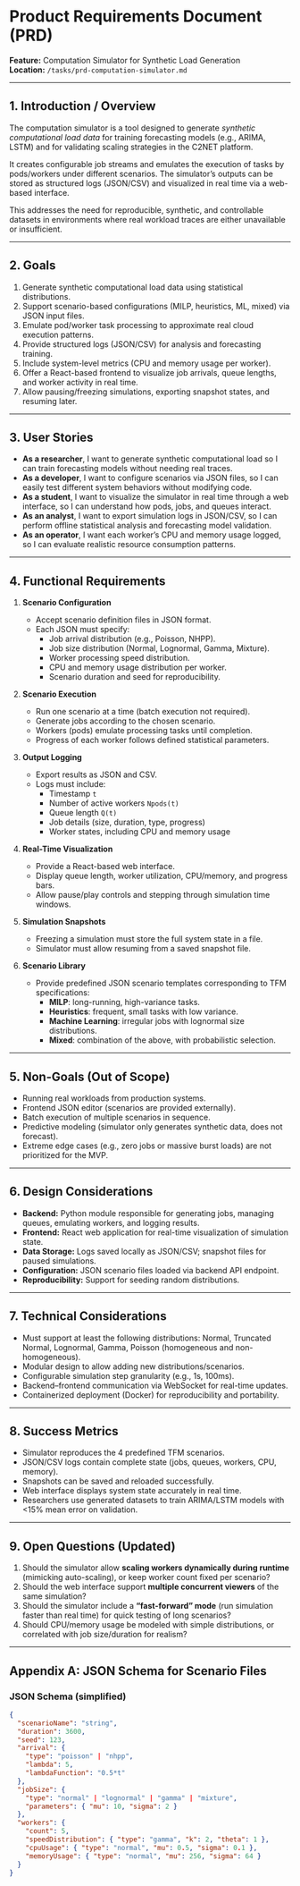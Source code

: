 # Product Requirements Document (PRD)  
**Feature:** Computation Simulator for Synthetic Load Generation  
**Location:** `/tasks/prd-computation-simulator.md`

---

## 1. Introduction / Overview
The computation simulator is a tool designed to generate *synthetic computational load data* for training forecasting models (e.g., ARIMA, LSTM) and for validating scaling strategies in the C2NET platform.  

It creates configurable job streams and emulates the execution of tasks by pods/workers under different scenarios. The simulator’s outputs can be stored as structured logs (JSON/CSV) and visualized in real time via a web-based interface.  

This addresses the need for reproducible, synthetic, and controllable datasets in environments where real workload traces are either unavailable or insufficient.

---

## 2. Goals
1. Generate synthetic computational load data using statistical distributions.  
2. Support scenario-based configurations (MILP, heuristics, ML, mixed) via JSON input files.  
3. Emulate pod/worker task processing to approximate real cloud execution patterns.  
4. Provide structured logs (JSON/CSV) for analysis and forecasting training.  
5. Include system-level metrics (CPU and memory usage per worker).  
6. Offer a React-based frontend to visualize job arrivals, queue lengths, and worker activity in real time.  
7. Allow pausing/freezing simulations, exporting snapshot states, and resuming later.  

---

## 3. User Stories
- **As a researcher**, I want to generate synthetic computational load so I can train forecasting models without needing real traces.  
- **As a developer**, I want to configure scenarios via JSON files, so I can easily test different system behaviors without modifying code.  
- **As a student**, I want to visualize the simulator in real time through a web interface, so I can understand how pods, jobs, and queues interact.  
- **As an analyst**, I want to export simulation logs in JSON/CSV, so I can perform offline statistical analysis and forecasting model validation.  
- **As an operator**, I want each worker’s CPU and memory usage logged, so I can evaluate realistic resource consumption patterns.  

---

## 4. Functional Requirements
1. **Scenario Configuration**
   - Accept scenario definition files in JSON format.  
   - Each JSON must specify:  
     - Job arrival distribution (e.g., Poisson, NHPP).  
     - Job size distribution (Normal, Lognormal, Gamma, Mixture).  
     - Worker processing speed distribution.  
     - CPU and memory usage distribution per worker.  
     - Scenario duration and seed for reproducibility.  

2. **Scenario Execution**
   - Run one scenario at a time (batch execution not required).  
   - Generate jobs according to the chosen scenario.  
   - Workers (pods) emulate processing tasks until completion.  
   - Progress of each worker follows defined statistical parameters.  

3. **Output Logging**
   - Export results as JSON and CSV.  
   - Logs must include:  
     - Timestamp `t`  
     - Number of active workers `Npods(t)`  
     - Queue length `Q(t)`  
     - Job details (size, duration, type, progress)  
     - Worker states, including CPU and memory usage  

4. **Real-Time Visualization**
   - Provide a React-based web interface.  
   - Display queue length, worker utilization, CPU/memory, and progress bars.  
   - Allow pause/play controls and stepping through simulation time windows.  

5. **Simulation Snapshots**
   - Freezing a simulation must store the full system state in a file.  
   - Simulator must allow resuming from a saved snapshot file.  

6. **Scenario Library**
   - Provide predefined JSON scenario templates corresponding to TFM specifications:  
     - **MILP**: long-running, high-variance tasks.  
     - **Heuristics**: frequent, small tasks with low variance.  
     - **Machine Learning**: irregular jobs with lognormal size distributions.  
     - **Mixed**: combination of the above, with probabilistic selection.  

---

## 5. Non-Goals (Out of Scope)
- Running real workloads from production systems.  
- Frontend JSON editor (scenarios are provided externally).  
- Batch execution of multiple scenarios in sequence.  
- Predictive modeling (simulator only generates synthetic data, does not forecast).  
- Extreme edge cases (e.g., zero jobs or massive burst loads) are not prioritized for the MVP.  

---

## 6. Design Considerations
- **Backend:** Python module responsible for generating jobs, managing queues, emulating workers, and logging results.  
- **Frontend:** React web application for real-time visualization of simulation state.  
- **Data Storage:** Logs saved locally as JSON/CSV; snapshot files for paused simulations.  
- **Configuration:** JSON scenario files loaded via backend API endpoint.  
- **Reproducibility:** Support for seeding random distributions.  

---

## 7. Technical Considerations
- Must support at least the following distributions: Normal, Truncated Normal, Lognormal, Gamma, Poisson (homogeneous and non-homogeneous).  
- Modular design to allow adding new distributions/scenarios.  
- Configurable simulation step granularity (e.g., 1s, 100ms).  
- Backend–frontend communication via WebSocket for real-time updates.  
- Containerized deployment (Docker) for reproducibility and portability.  

---

## 8. Success Metrics
- Simulator reproduces the 4 predefined TFM scenarios.  
- JSON/CSV logs contain complete state (jobs, queues, workers, CPU, memory).  
- Snapshots can be saved and reloaded successfully.  
- Web interface displays system state accurately in real time.  
- Researchers use generated datasets to train ARIMA/LSTM models with <15% mean error on validation.  

---

## 9. Open Questions (Updated)
1. Should the simulator allow **scaling workers dynamically during runtime** (mimicking auto-scaling), or keep worker count fixed per scenario?  
2. Should the web interface support **multiple concurrent viewers** of the same simulation?  
3. Should the simulator include a **“fast-forward” mode** (run simulation faster than real time) for quick testing of long scenarios?  
4. Should CPU/memory usage be modeled with simple distributions, or correlated with job size/duration for realism?  

---

## Appendix A: JSON Schema for Scenario Files

### JSON Schema (simplified)
```json
{
  "scenarioName": "string",
  "duration": 3600,
  "seed": 123,
  "arrival": {
    "type": "poisson" | "nhpp",
    "lambda": 5,
    "lambdaFunction": "0.5*t" 
  },
  "jobSize": {
    "type": "normal" | "lognormal" | "gamma" | "mixture",
    "parameters": { "mu": 10, "sigma": 2 }
  },
  "workers": {
    "count": 5,
    "speedDistribution": { "type": "gamma", "k": 2, "theta": 1 },
    "cpuUsage": { "type": "normal", "mu": 0.5, "sigma": 0.1 },
    "memoryUsage": { "type": "normal", "mu": 256, "sigma": 64 }
  }
}
